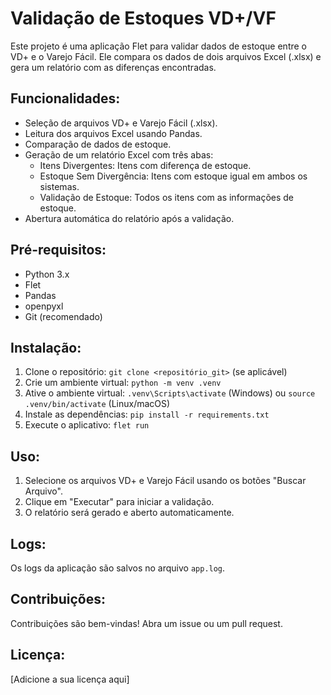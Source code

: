 # Validação de Estoques VD+/VF

Este projeto é uma aplicação Flet para validar dados de estoque entre o VD+ e o Varejo Fácil.  Ele compara os dados de dois arquivos Excel (.xlsx) e gera um relatório com as diferenças encontradas.

## Funcionalidades:

* Seleção de arquivos VD+ e Varejo Fácil (.xlsx).
* Leitura dos arquivos Excel usando Pandas.
* Comparação de dados de estoque.
* Geração de um relatório Excel com três abas:
    * Itens Divergentes: Itens com diferença de estoque.
    * Estoque Sem Divergência: Itens com estoque igual em ambos os sistemas.
    * Validação de Estoque: Todos os itens com as informações de estoque.
* Abertura automática do relatório após a validação.

## Pré-requisitos:

* Python 3.x
* Flet
* Pandas
* openpyxl
* Git (recomendado)

## Instalação:

1. Clone o repositório: `git clone <repositório_git>` (se aplicável)
2. Crie um ambiente virtual: `python -m venv .venv`
3. Ative o ambiente virtual: `.venv\Scripts\activate` (Windows) ou `source .venv/bin/activate` (Linux/macOS)
4. Instale as dependências: `pip install -r requirements.txt`
5. Execute o aplicativo: `flet run`

## Uso:

1. Selecione os arquivos VD+ e Varejo Fácil usando os botões "Buscar Arquivo".
2. Clique em "Executar" para iniciar a validação.
3. O relatório será gerado e aberto automaticamente.

## Logs:

Os logs da aplicação são salvos no arquivo `app.log`.

## Contribuições:

Contribuições são bem-vindas!  Abra um issue ou um pull request.

## Licença:

[Adicione a sua licença aqui]